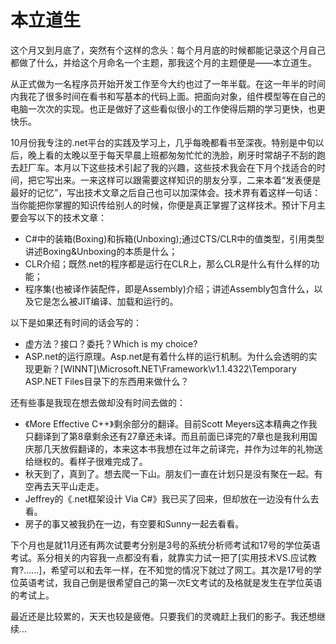 本立道生
======

这个月又到月底了，突然有个这样的念头：每个月月底的时候都能记录这个月自己都做了什么，并给这个月命名一个主题，那我这个月的主题便是——本立道生。

从正式做为一名程序员开始开发工作至今大约也过了一年半载。在这一年半的时间内我花了很多时间在看书和写基本的代码上面。把面向对象，组件模型等在自己的电脑一次次的实现。也正是做好了这些看似很小的工作使得后期的学习更快，也更快乐。

10月份我专注的.net平台的实践及学习上，几乎每晚都看书至深夜。特别是中旬以后，晚上看的太晚以至于每天早晨上班都匆匆忙忙的洗脸，刷牙时常胡子不刮的跑去赶厂车。本月以下这些技术引起了我的兴趣，这些技术我会在下月个找适合的时间，把它写出来。一来这样可以跟需要这样知识的朋友分享，二来本着“发表便是最好的记忆”，写出技术文章之后自己也可以加深体会。技术界有着这样一句话：当你能把你掌握的知识传给别人的时候，你便是真正掌握了这样技术。预计下月主要会写以下的技术文章：

- C#中的装箱(Boxing)和拆箱(Unboxing);通过CTS/CLR中的值类型，引用类型讲述Boxing&Unboxing的本质是什么；
- CLR介绍；既然.net的程序都是运行在CLR上，那么CLR是什么有什么样的功能；
- 程序集(也被译作装配件，即是Assembly)介绍；讲述Assembly包含什么，以及它是怎么被JIT编译、加载和运行的。

以下是如果还有时间的话会写的：

- 虚方法？接口？委托？Which is my choice?
- ASP.net的运行原理。Asp.net是有着什么样的运行机制。为什么会透明的实现更新？[WINNT]\Microsoft.NET\Framework\v1.1.4322\Temporary ASP.NET Files目录下的东西用来做什么？

还有些事是我现在想去做却没有时间去做的：

- 《More Effective C++》剩余部分的翻译。目前Scott Meyers这本精典之作我只翻译到了第8章剩余还有27章还未译。而且前面已译完的7章也是我利用国庆那几天放假翻译的，本来这本书我想在过年之前译完，并作为过年的礼物送给继权的。看样子很难完成了。
- 秋天到了，真到了。想去爬一下山。朋友们一直在计划只是没有聚在一起。有空再去天平山走走。
- Jeffrey的《.net框架设计 Via C#》我已买了回来，但却放在一边没有什么去看。
- 房子的事又被我扔在一边，有空要和Sunny一起去看看。

下个月也是就11月还有两次试要考分别是3号的系统分析师考试和17号的学位英语考试。系分相关的内容我一点都没有看，就靠实力试一把了[实用技术VS.应试教育?......]，希望可以和去年一样，在不知觉的情况下就过了网工。其次是17号的学位英语考试，我自己倒是很希望自己的第一次E文考试的及格就是发生在学位英语的考试上。

最近还是比较累的，天天也较是疲倦。只要我们的灵魂赶上我们的影子。我还想继续...
